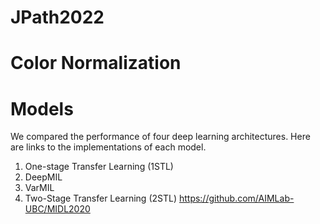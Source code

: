 # JPath2022

# Color Normalization

# Models

We compared the performance of four deep learning architectures. Here are links to the implementations of each model.

1. One-stage Transfer Learning (1STL)
2. DeepMIL
3. VarMIL 
4. Two-Stage Transfer Learning (2STL) https://github.com/AIMLab-UBC/MIDL2020
